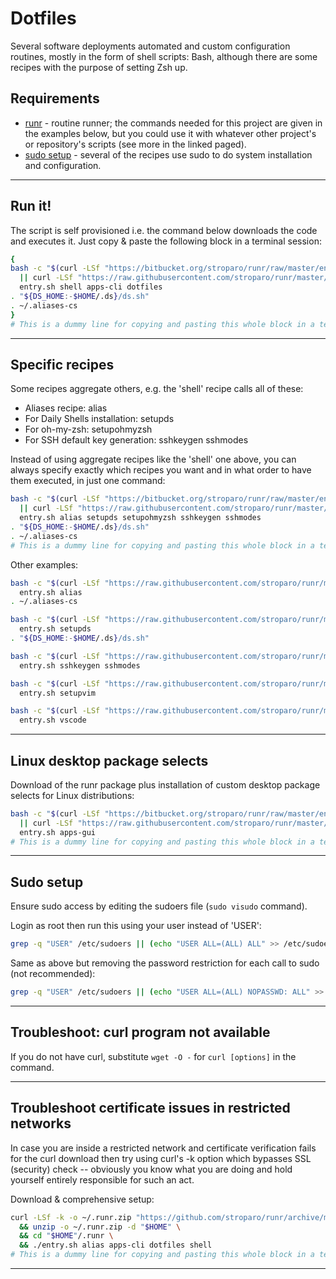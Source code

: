 # Dotfiles

Several software deployments automated and custom configuration routines, mostly in the form of shell scripts: Bash, although there are some recipes with the purpose of setting Zsh up.

## Requirements

* [runr](https://github.com/stroparo/runr) - routine runner; the commands needed for this project are given in the examples below, but you could use it with whatever other project's or repository's scripts (see more in the linked paged).
* [sudo setup](#sudo-setup) - several of the recipes use sudo to do system installation and configuration.

---

## Run it!

The script is self provisioned i.e. the command below downloads the code and executes it. Just copy & paste the following block in a terminal session:

```bash
{
bash -c "$(curl -LSf "https://bitbucket.org/stroparo/runr/raw/master/entry.sh" \
  || curl -LSf "https://raw.githubusercontent.com/stroparo/runr/master/entry.sh")" \
  entry.sh shell apps-cli dotfiles
. "${DS_HOME:-$HOME/.ds}/ds.sh"
. ~/.aliases-cs
}
# This is a dummy line for copying and pasting this whole block in a terminal emulator with bash.
```

---

## Specific recipes

Some recipes aggregate others, e.g. the 'shell' recipe calls all of these:

* Aliases recipe: alias
* For Daily Shells installation: setupds
* For oh-my-zsh: setupohmyzsh
* For SSH default key generation: sshkeygen sshmodes

Instead of using aggregate recipes like the 'shell' one above, you can always specify exactly which recipes you want and in what order to have them executed, in just one command:

```bash
bash -c "$(curl -LSf "https://bitbucket.org/stroparo/runr/raw/master/entry.sh" \
  || curl -LSf "https://raw.githubusercontent.com/stroparo/runr/master/entry.sh")" \
  entry.sh alias setupds setupohmyzsh sshkeygen sshmodes
. "${DS_HOME:-$HOME/.ds}/ds.sh"
. ~/.aliases-cs
# This is a dummy line for copying and pasting this whole block in a terminal emulator with bash.
```

Other examples:

```bash
bash -c "$(curl -LSf "https://raw.githubusercontent.com/stroparo/runr/master/entry.sh")" \
  entry.sh alias
. ~/.aliases-cs
```

```bash
bash -c "$(curl -LSf "https://raw.githubusercontent.com/stroparo/runr/master/entry.sh")" \
  entry.sh setupds
. "${DS_HOME:-$HOME/.ds}/ds.sh"
```

```bash
bash -c "$(curl -LSf "https://raw.githubusercontent.com/stroparo/runr/master/entry.sh")" \
  entry.sh sshkeygen sshmodes
```

```bash
bash -c "$(curl -LSf "https://raw.githubusercontent.com/stroparo/runr/master/entry.sh")" \
  entry.sh setupvim
```

```bash
bash -c "$(curl -LSf "https://raw.githubusercontent.com/stroparo/runr/master/entry.sh")" \
  entry.sh vscode
```

---

## Linux desktop package selects

Download of the runr package plus installation of custom desktop package selects for Linux distributions:

```bash
bash -c "$(curl -LSf "https://bitbucket.org/stroparo/runr/raw/master/entry.sh" \
  || curl -LSf "https://raw.githubusercontent.com/stroparo/runr/master/entry.sh")" \
  entry.sh apps-gui
# This is a dummy line for copying and pasting this whole block in a terminal emulator with bash.
```

---

## Sudo setup

Ensure sudo access by editing the sudoers file (```sudo visudo``` command).

Login as root then run this using your user instead of 'USER':

```bash
grep -q "USER" /etc/sudoers || (echo "USER ALL=(ALL) ALL" >> /etc/sudoers)
```

Same as above but removing the password restriction for each call to sudo (not recommended):

```bash
grep -q "USER" /etc/sudoers || (echo "USER ALL=(ALL) NOPASSWD: ALL" >> /etc/sudoers)
```

---

## Troubleshoot: curl program not available

If you do not have curl, substitute ```wget -O -``` for ```curl [options]``` in the command.

---

## Troubleshoot certificate issues in restricted networks

In case you are inside a restricted network and certificate verification fails for the curl download then try using curl's -k option which bypasses SSL (security) check -- obviously you know what you are doing and hold yourself entirely responsible for such an act.

Download & comprehensive setup:

```bash
curl -LSf -k -o ~/.runr.zip "https://github.com/stroparo/runr/archive/master.zip" \
  && unzip -o ~/.runr.zip -d "$HOME" \
  && cd "$HOME"/.runr \
  && ./entry.sh alias apps-cli dotfiles shell
# This is a dummy line for copying and pasting this whole block in a terminal emulator with bash.
```

---

